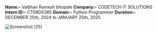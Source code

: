 **Name:-** Vaibhav Ramesh bhopale
**Company:-** CODETECH IT SOLUTIONS
**Intern ID:-** CT08DS385
**Domain:-** Python Programmer
**Duration:-**  DECEMBER 25th, 2024 to JANUARY 25th, 2025

![Screenshot (25)](https://github.com/user-attachments/assets/b2e9072e-75d1-4167-8d4d-482f2cc71c22)

